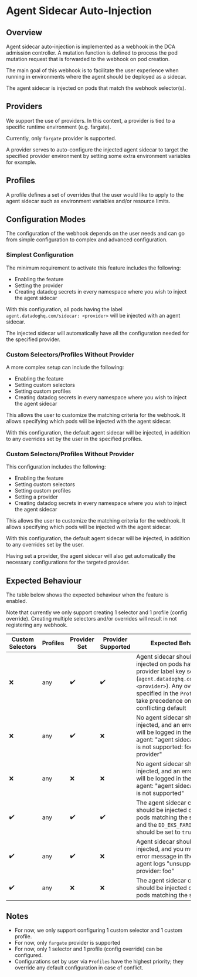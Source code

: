 # Agent Sidecar Auto-Injection

## Overview

Agent sidecar auto-injection is implemented as a webhook in the DCA admission controller. A mutation function is defined to process the pod mutation request that is forwarded to the webhook on pod creation.

The main goal of this webhook is to facilitate the user experience when running in environments where the agent should be deployed as a sidecar.

The agent sidecar is injected on pods that match the webhook selector(s).

## Providers

We support the use of providers. In this context, a provider is tied to a specific runtime environment (e.g. fargate).

Currently, only `fargate` provider is supported.

A provider serves to auto-configure the injected agent sidecar to target the specified provider environment by setting some extra environment variables for example.

## Profiles

A profile defines a set of overrides that the user would like to apply to the agent sidecar such as environment variables and/or resource limits.

## Configuration Modes

The configuration of the webhook depends on the user needs and can go from simple configuration to complex and advanced configuration.

### Simplest Configuration

The minimum requirement to activate this feature includes the following:
- Enabling the feature
- Setting the provider
- Creating datadog secrets in every namespace where you wish to inject the agent sidecar

With this configuration, all pods having the label `agent.datadoghq.com/sidecar: <provider>` will be injected with an agent sidecar.

The injected sidecar will automatically have all the configuration needed for the specified provider.

### Custom Selectors/Profiles Without Provider

A more complex setup can include the following:
- Enabling the feature
- Setting custom selectors
- Setting custom profiles
- Creating datadog secrets in every namespace where you wish to inject the agent sidecar

This allows the user to customize the matching criteria for the webhook. It allows specifying which pods will be injected with the agent sidecar.

With this configuration, the default agent sidecar will be injected, in addition to any overrides set by the user in the specified profiles.

### Custom Selectors/Profiles Without Provider

This configuration includes the following:
- Enabling the feature
- Setting custom selectors
- Setting custom profiles
- Setting a provider
- Creating datadog secrets in every namespace where you wish to inject the agent sidecar

This allows the user to customize the matching criteria for the webhook. It allows specifying which pods will be injected with the agent sidecar.

With this configuration, the default agent sidecar will be injected, in addition to any overrides set by the user.

Having set a provider, the agent sidecar will also get automatically the necessary configurations for the targeted provider.

## Expected Behaviour

The table below shows the expected behaviour when the feature is enabled.

Note that currently we only support creating 1 selector and 1 profile (config override).
Creating multiple selectors and/or overrides will result in not registering any webhook.

| Custom Selectors   | Profiles | Provider Set       | Provider Supported | Expected Behaviour                                                                                                                                                                                               |
|--------------------|----------|--------------------|--------------------|------------------------------------------------------------------------------------------------------------------------------------------------------------------------------------------------------------------|
| :x:                | any      | :heavy_check_mark: | :heavy_check_mark: | Agent sidecar should be injected on pods having the provider label key set (`agent.datadoghq.com/sidecar: <provider>`). Any overrides specified in the `Profile` will take precedence on any conflicting default |
| :x:                | any      | :heavy_check_mark: | :x:                | No agent sidecar should be injected, and an error message will be logged in the cluster agent:  "agent sidecar provider is not supported: foo-provider"                                                          |
| :x:                | any      | :x:                | :x:                | No agent sidecar should be injected, and an error message will be logged in the cluster agent:  "agent sidecar provider is not supported"                                                                        |
| :heavy_check_mark: | any      | :heavy_check_mark: | :heavy_check_mark: | The agent sidecar container should be injected only on pods matching the selector, and the `DD_EKS_FARGATE` label should be set to `true`                                                                        |
| :heavy_check_mark: | any      | :heavy_check_mark: | :x:                | Agent sidecar should be injected, and you must find an error message in the cluster agent logs "unsupported provider: foo"                                                                                       |
| :heavy_check_mark: | any      | :x:                | :x:                | The agent sidecar container should be injected only on pods matching the selector                                                                                                                                |




## Notes
- For now, we only support configuring 1 custom selector and 1 custom profile.
- For now, only `fargate` provider is supported
- For now, only 1 selector and 1 profile (config override) can be configured.
- Configurations set by user via `Profiles` have the highest priority; they override any default configuration in case of conflict.
